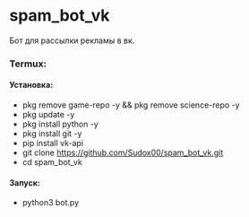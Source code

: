 # spam_bot_vk
Бот для рассылки рекламы в вк.


### Termux:

#### Установка:
- pkg remove game-repo -y && pkg remove science-repo -y
- pkg update -y
- pkg install python -y
- pkg install git -y
- pip install vk-api
- git clone https://github.com/Sudox00/spam_bot_vk.git
- cd spam_bot_vk
  
#### Запуск:
- python3 bot.py
